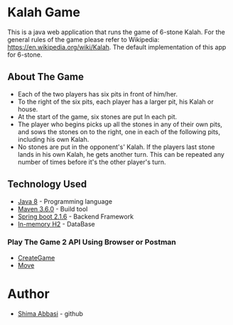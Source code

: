 # Kalah Game
This is a java web application that runs the game of 6-stone Kalah. 
For the general rules of the game please refer to Wikipedia: https://en.wikipedia.org/wiki/Kalah.
The default implementation of this app for 6-stone. 

## About The Game
* Each of the two players has six pits in front of him/her. 
* To the right of the six pits, each player has a larger pit, his Kalah or house.
* At the start of the game, six stones are put In each pit.
* The player who begins picks up all the stones in any of their own pits, and sows the stones on to the right, one in each of the following pits, including his own Kalah. 
* No stones are put in the opponent's' Kalah. If the players last stone lands in his own Kalah, he gets another turn. This can be repeated any number of times before it's the other player's turn.
 
## Technology Used
* [Java 8](http://www.oracle.com/technetwork/java/javase/downloads/index.html) - Programming language
* [Maven 3.6.0](https://maven.apache.org/download.cgi) - Build tool
* [Spring boot 2.1.6](https://projects.spring.io/spring-boot/) - Backend Framework
* [In-memory H2](https://www.h2database.com/html/main.html) - DataBase

### Play The Game 2 API Using Browser or Postman
* [CreateGame](http://localhost:8080/games/game)
* [Move](http://localhost:8080/games/{gameId}/pits/{pitId})

# Author
* [Shima Abbasi](https://github.com/shima-abbasi) - github




